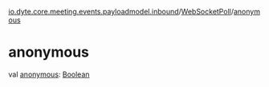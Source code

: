 [io.dyte.core.meeting.events.payloadmodel.inbound](../index.md)/[WebSocketPoll](index.md)/[anonymous](anonymous.md)

# anonymous


val [anonymous](anonymous.md): [Boolean](https://kotlinlang.org/api/latest/jvm/stdlib/kotlin/-boolean/index.html)
